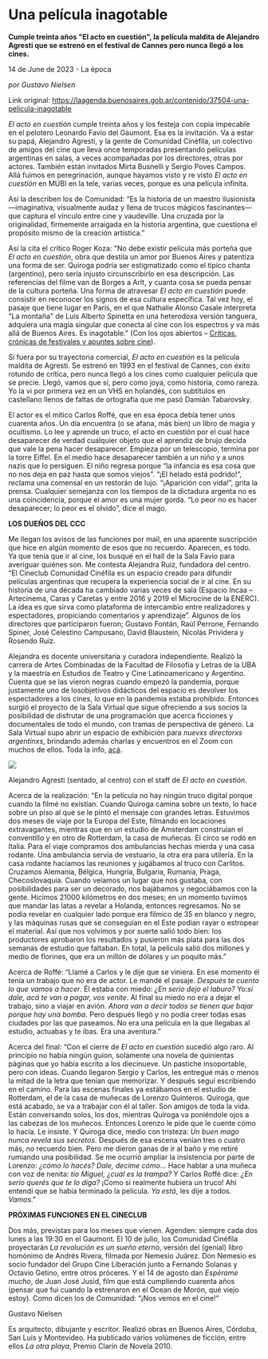 # Una película inagotable

**Cumple treinta años "El acto en cuestión", la película maldita de Alejandro Agresti que se estrenó en el festival de Cannes pero nunca llegó a los cines.**

14 de June de 2023 - La época

_por Gustavo Nielsen_

Link original: https://laagenda.buenosaires.gob.ar/contenido/37504-una-pelicula-inagotable



*El acto en cuestión* cumple treinta años y los festeja con copia impecable en el pelotero Leonardo Favio del Gaumont. Esa es la invitación. Va a estar su papá, Alejandro Agresti, y la gente de Comunidad Cinéfila, un colectivo de amigos del cine que lleva once temporadas presentando películas argentinas en salas, a veces acompañadas por los directores, otras por actores. También están invitados Mirta Busnelli y Sergio Poves Campos. Allá fuimos en peregrinación, aunque hayamos visto y re visto *El acto en cuestión* en MUBI en la tele, varias veces, porque es una película infinita.




Así la describen los de Comunidad: “Es la historia de un maestro ilusionista —imaginativa, visualmente audaz y llena de trucos mágicos fascinantes— que captura el vínculo entre cine y vaudeville. Una cruzada por la originalidad, firmemente arraigada en la historia argentina, que cuestiona el propósito mismo de la creación artística.”




Así la cita el crítico Roger Koza: "No debe existir película más porteña que *El acto en cuestión*, obra que destila un amor por Buenos Aires y patentiza una forma de ser. Quiroga podría ser estigmatizado como el típico chanta (argentino), pero sería injusto circunscribirlo en esa descripción. Las referencias del filme van de Borges a Arlt, y cuanta cosa se pueda pensar de la cultura porteña. Una forma de atravesar *El acto en cuestión* puede consistir en reconocer los signos de esa cultura específica. Tal vez hoy, el pasaje que tiene lugar en París, en el que Nathalie Alonso Casale interpreta "La montaña" de Luis Alberto Spinetta en una heterodoxa versión tanguera, adquiera una magia singular que conecta al cine con los espectros y va más allá de Buenos Aires. Es inagotable." (Con los ojos abiertos – [Críticas, crónicas de festivales y apuntes sobre cine](http://www.conlosojosabiertos.com/el-acto-en-cuestion/)).




Si fuera por su trayectoria comercial, *El acto en cuestión* es la película maldita de Agresti. Se estrenó en 1993 en el festival de Cannes, con éxito rotundo de crítica, pero nunca llegó a los cines como cualquier película que se precie. Llegó, vamos que sí, pero como joya, como historia, como rareza. Yo la vi por primera vez en un VHS en holandés, con subtítulos en castellano llenos de faltas de ortografía que me pasó Damián Tabarovsky.




​El actor es el mítico Carlos Roffé, que en esa época debía tener unos cuarenta años. Un día encuentra (o se afana, más bien) un libro de magia y ocultismo. Lo lee y aprende un truco, el acto en cuestión por el cual hace desaparecer de verdad cualquier objeto que el aprendiz de brujo decida que vale la pena hacer desaparecer. Empieza por un telescopio, termina por la torre Eiffel. En el medio hace desaparecer también a un niño y a unos nazis que lo persiguen. El niño regresa porque “la infancia es esa cosa que no nos deja en paz hasta que somos viejos”. “¡El helado está podrido!”, reclama una comensal en un restorán de lujo. “¡Aparición con vida!”, grita la prensa. Cualquier semejanza con los tiempos de la dictadura argenta no es una coincidencia, porque el amor es una mujer gorda. “Lo peor no es hacer desaparecer; lo peor es el olvido”, dice el mago.




**LOS DUEÑOS DEL CCC**




Me llegan los avisos de las funciones por mail, en una aparente suscripción que hice en algún momento de esos que no recuerdo. Aparecen, es todo. Ya que tenía que ir al cine, los busqué en el hall de la Sala Favio para averiguar quiénes son. Me contesta Alejandra Ruiz, fundadora del centro. “El Cineclub Comunidad Cinéfila es un espacio creado para difundir películas argentinas que recupera la experiencia social de ir al cine. En su historia de una década ha cambiado varias veces de sala (Espacio Incaa –Artecinema, Caras y Caretas y entre 2016 y 2019 el Microcine de la ENERC). La idea es que sirva como plataforma de intercambio entre realizadores y espectadores, propiciando comentarios y aprendizaje”. Algunos de los directores que participaron fueron; Gustavo Fontán, Raúl Perrone, Fernando Spiner, José Celestino Campusano, David Blaustein, Nicolás Prividera y Rosendo Ruiz.




Alejandra es docente universitaria y curadora independiente. Realizó la carrera de Artes Combinadas de la Facultad de Filosofía y Letras de la UBA y la maestría en Estudios de Teatro y Cine Latinoamericano y Argentino. Cuenta que se las vieron negras cuando empezó la pandemia, porque justamente uno de losobjetivos didácticos del espacio es devolver los espectadores a los cines, lo que en la pandemia estaba prohibido. Entonces surgió el proyecto de la Sala Virtual que sigue ofreciendo a sus socios la posibilidad de disfrutar de una programación que acerca ficciones y documentales de todo el mundo, con tramas de perspectiva de género. La Sala Virtual supo abrir un espacio de exhibición para *nuevxs directorxs argentinxs*, brindando además charlas y encuentros en el Zoom con muchos de ellos. Toda la info, [acá](https://www.comunidadcinefila.org/).




![](https://cdn.feater.me/files/images/1286896/aef474d1-8020-45f1-97cb-2289fc5a9226.jpg)




Alejandro Agresti (sentado, al centro) con el staff de *El acto en cuestión*.




Acerca de la realización: “En la película no hay ningún truco digital porque cuando la filmé no existían. Cuando Quiroga camina sobre un texto, lo hace sobre un piso al que se le pintó el mensaje con grandes letras. Estuvimos dos meses de viaje por la Europa del Este, filmando en locaciones extravagantes, mientras que en un estudio de Amsterdam construían el conventillo y en otro de Rotterdam, la casa de muñecas. El circo se rodó en Italia. Para el viaje compramos dos ambulancias hechas mierda y una casa rodante. Una ambulancia servía de vestuario, la otra era para utilería. En la casa rodante hacíamos las reuniones y jugábamos al truco con Carlitos. Cruzamos Alemania, Bélgica, Hungría, Bulgaria, Rumania, Praga, Checoslovaquia. Cuando veíamos un lugar que nos gustaba, con posibilidades para ser un decorado, nos bajábamos y negociábamos con la gente. Hicimos 21000 kilómetros en dos meses; en un momento tuvimos que mandar las latas a revelar a Holanda, entonces regresamos. No se podía revelar en cualquier lado porque era fílmico de 35 en blanco y negro, y las máquinas rusas que se conseguían en el Este podían rayar o estropear el material. Así que nos volvimos y por suerte salió todo bien: los productores aprobaron los resultados y pusieron más plata para las dos semanas de estudio que faltaban. En total, la película salió dos millones y medio de florines, que era un millón de dólares y un poquito más.”




Acerca de Roffé: “Llamé a Carlos y le dije que se viniera. En ese momento él tenía un trabajo que no era de actor. Le mandé el pasaje. *Después te cuento lo que vamos a hacer*. Él estaba con miedo: *¿En serio dejo el laburo?* Yo:*sí dale, acá te van a pagar, vos venite*. Al final su miedo no era a dejar el trabajo, sino a viajar en avión. *Ahora van a decir todos se tienen que bajar porque hay una bomba*. Pero después llegó y no podía creer todas esas ciudades por las que paseamos. No era una película en la que llegabas al estudio, actuabas y te ibas. Era una aventura.”




Acerca del final: “Con el cierre de *El acto en cuestión* sucedió algo raro. Al principio no había ningún guion, solamente una novela de quinientas páginas que yo había escrito a los diecinueve. Un pastiche insoportable, pero con ideas. Cuando llegaron Sergio y Carlos, les entregué más o menos la mitad de la letra que tenían que memorizar. Y después seguí escribiendo en el camino. Para las escenas finales ya estábamos en el estudio de Rotterdam, el de la casa de muñecas de Lorenzo Quinteros. Quiroga, que está acabado, se va a trabajar con él al taller. Son amigos de toda la vida. Están conversando solos, los dos, mientras Quiroga va poniéndole ojos a las cabezas de los muñecos. Entonces Lorenzo le pide que le cuente cómo lo hacía. Le insiste. Y Quiroga dice, medio con tristeza: *Un buen mago nunca revela sus secretos*. Después de esa escena venían tres o cuatro más, no recuerdo bien. Pero me dieron ganas de ir al baño y me retiré rumiando una posibilidad. Se me ocurrió ampliar la insistencia por parte de Lorenzo: *¿cómo lo hacés? Dale, decime cómo…* Hace hablar a una muñeca con voz de nenita: *tío Miguel, ¿cuál es la trampa?* Y Carlos Roffé dice: *¿En serio querés que te lo diga?* ¡Como si realmente hubiera un truco! Ahí entendí que se había terminado la película. *Ya está*, les dije a todos. *Vamos*.”




**PRÓXIMAS FUNCIONES EN EL CINECLUB**




Dos más, previstas para los meses que vienen. Agenden: siempre cada dos lunes a las 19:30 en el Gaumont. El 10 de julio, los Comunidad Cinéfila proyectarán *La revolución es un sueño eterno*, versión del (genial) libro homónimo de Andrés Rivera, filmada por Nemesio Juárez. Don Nemesio es socio fundador del Grupo Cine Liberación junto a Fernando Solanas y Octavio Getino, entre otros próceres. Y el 14 de agosto dan *Espérame mucho*, de Juan José Jusid, film que está cumpliendo cuarenta años (pensar que fui cuando la estrenaron en el Ocean de Morón, qué viejo estoy). Como dicen los de Comunidad: “¡Nos vemos en el cine!”




Gustavo Nielsen




Es arquitecto, dibujante y escritor. Realizó obras en Buenos Aires, Córdoba, San Luis y Montevideo. Ha publicado varios volúmenes de ficción, entre ellos *La otra playa*, Premio Clarín de Novela 2010.



